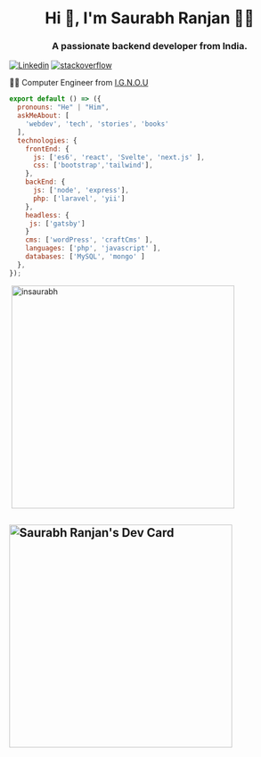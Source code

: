 <h1 align="center">Hi 👋, I'm Saurabh Ranjan 👨‍💻</h1>
<h3 align="center">A passionate backend developer from India.</h3>

[![Linkedin](https://img.shields.io/badge/-LinkedIn-222222?style=flat-square&logo=Linkedin&logoColor=white&link=https://www.linkedin.com/in/inrsaurabh/)](https://www.linkedin.com/in/inrsaurabh/)
[![stackoverflow](https://img.shields.io/badge/-StackOverFlow-orange?style=flat-square&logo=stackoverflow&logoColor=white&link=https://www.linkedin.com/in/inrsaurabh/)](https://stackoverflow.com/story/inrsaurabh/)


👨‍🎓 Computer Engineer from [I.G.N.O.U](http://www.ignou.ac.in/)

```js
export default () => ({
  pronouns: "He" | "Him",
  askMeAbout: [
    'webdev', 'tech', 'stories', 'books'
  ],
  technologies: {
    frontEnd: {
      js: ['es6', 'react', 'Svelte', 'next.js' ],
      css: ['bootstrap','tailwind'],
    },
    backEnd: {
      js: ['node', 'express'],
      php: ['laravel', 'yii']
    },
    headless: {
     js: ['gatsby']
    }
    cms: ['wordPress', 'craftCms' ],
    languages: ['php', 'javascript' ],
    databases: ['MySQL', 'mongo' ]
  },
});
```

<p>&nbsp;<img align="center" src="https://github-readme-stats.vercel.app/api?username=insaurabh&show_icons=true" width="400" alt="insaurabh" /></p>

<a href="https://app.daily.dev/inrsaurabh007"><img src="https://api.daily.dev/devcards/508dd322baf94bd49aab7005f1f0b8ee.png?r=565" width="400" alt="Saurabh Ranjan's Dev Card"/></a>
---
